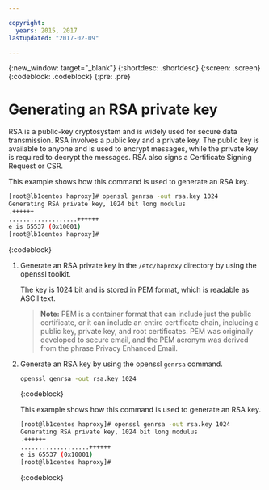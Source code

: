 ```yaml
---

copyright:
  years: 2015, 2017
lastupdated: "2017-02-09"

---
```


{:new_window: target="_blank"}
{:shortdesc: .shortdesc}
{:screen: .screen}
{:codeblock: .codeblock}
{:pre: .pre}

# Generating an RSA private key

RSA is a public-key cryptosystem and is widely used for secure
data transmission. RSA involves a public key and a private key.
The public key is available to anyone and is used to encrypt
messages, while the private key is required to decrypt the
messages. RSA also signs a Certificate Signing Request or CSR.

This example shows how this command is used to generate an RSA
key.

``` sh
[root@lb1centos haproxy]# openssl genrsa -out rsa.key 1024
Generating RSA private key, 1024 bit long modulus
.++++++
...................++++++
e is 65537 (0x10001)
[root@lb1centos haproxy]#
```
{:codeblock}

1.  Generate an RSA private key in the `/etc/haproxy` directory by
    using the openssl toolkit.

    The key is 1024 bit and is stored in PEM format, which is
    readable as ASCII text.
    
    >   **Note:** PEM is a container format that can include just the public certificate, or it can include an entire certificate chain, including a public key, private key, and root certificates. PEM was originally developed to secure email, and the PEM acronym was derived from the phrase Privacy Enhanced Email.
    
2.  Generate an RSA key by using the openssl `genrsa` command.

    ``` sh
    openssl genrsa -out rsa.key 1024
    ```
    {:codeblock}

    This example shows how this command is used to generate an RSA
    key.

    ``` sh
    [root@lb1centos haproxy]# openssl genrsa -out rsa.key 1024
    Generating RSA private key, 1024 bit long modulus
    .++++++
    ...................++++++
    e is 65537 (0x10001)
    [root@lb1centos haproxy]#
    ```
    {:codeblock}
